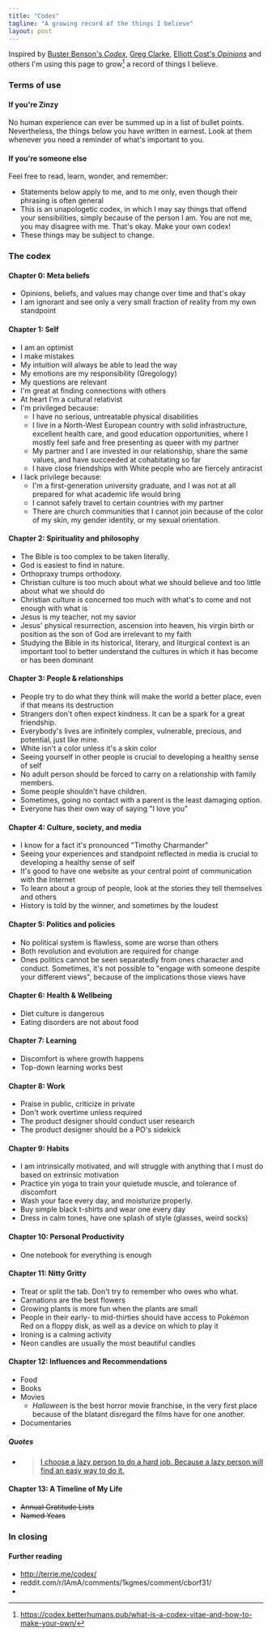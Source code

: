 ```yaml
---
title: "Codex"
tagline: "A growing record of the things I believe"
layout: post
---
```

Inspired by [Buster Benson's _Codex_](https://busterbenson.com/beliefs/), [Greg Clarke](https://gregology.net/codex/), [Elliott Cost's _Opinions_](http://web.archive.org/web/20220123045740/https://elliott.computer/pages/opinion) and others I'm using this page to grow[^1] a record of things I believe.

### Terms of use

#### If you're Zinzy
No human experience can ever be summed up in a list of bullet points. Nevertheless, the things below you have written in earnest. Look at them whenever you need a reminder of what's important to you.

#### If you're someone else
Feel free to read, learn, wonder, and remember:
- Statements below apply to me, and to me only, even though their phrasing is often general
- This is an unapologetic codex, in which I may say things that offend your sensibilities, simply because of the person I am. You are not me, you may disagree with me. That's okay. Make your own codex!
- These things may be subject to change. 

### The codex

#### Chapter 0: Meta beliefs
- Opinions, beliefs, and values may change over time and that's okay
- I am ignorant and see only a very small fraction of reality from my own standpoint

#### Chapter 1: Self
- I am an optimist
- I make mistakes 
- My intuition will always be able to lead the way
- My emotions are my responsibility (Gregology)
- My questions are relevant
- I'm great at finding connections with others 
- At heart I'm a cultural relativist
- I'm privileged because:
	- I have no serious, untreatable physical disabilities 
	- I live in a North-West European country with solid infrastructure, excellent health care, and good education opportunities, where I mostly feel safe and free presenting as queer with my partner
	- My partner and I are invested in our relationship, share the same values, and have succeeded at cohabitating so far
	- I have close friendships with White people who are fiercely antiracist
- I lack privilege because:
	- I'm a first-generation university graduate, and I was not at all prepared for what academic life would bring
	- I cannot safely travel to certain countries with my partner
	- There are church communities that I cannot join because of the color of my skin, my gender identity, or my sexual orientation.

#### Chapter 2: Spirituality and philosophy
- The Bible is too complex to be taken literally.
- God is easiest to find in nature.
- Orthopraxy trumps orthodoxy.
- Christian culture is too much about what we should believe and too little about what we should do
- Christian culture is concerned too much with what's to come and not enough with what is
- Jesus is my teacher, not my savior
- Jesus' physical resurrection, ascension into heaven, his virgin birth or position as the son of God are irrelevant to my faith
- Studying the Bible in its historical, literary, and liturgical context is an important tool to better understand the cultures in which it has become or has been dominant

#### Chapter 3: People & relationships
- People try to do what they think will make the world a better place, even if that means its destruction
- Strangers don't often expect kindness. It can be a spark for a great friendship.
- Everybody's lives are infinitely complex, vulnerable, precious, and potential, just like mine.
- White isn't a color unless it's a skin color
- Seeing yourself in other people is crucial to developing a healthy sense of self
- No adult person should be forced to carry on a relationship with family members. 
- Some people shouldn't have children.
- Sometimes, going no contact with a parent is the least damaging option.
- Everyone has their own way of saying "I love you"

#### Chapter 4: Culture, society, and media
- I know for a fact it's pronounced "Timothy Charmander"
- Seeing your experiences and standpoint reflected in media is crucial to developing a healthy sense of self
- It's good to have one website as your central point of communication with the Internet
- To learn about a group of people, look at the stories they tell themselves and others
- History is told by the winner, and sometimes by the loudest

#### Chapter 5: Politics and policies
- No political system is flawless, some are worse than others
- Both revolution and evolution are required for change
- Ones politics cannot be seen separatedly from ones character and conduct. Sometimes, it's not possible to "engage with someone despite your different views", because of the implications those views have

#### Chapter 6: Health & Wellbeing
- Diet culture is dangerous
- Eating disorders are not about food

#### Chapter 7: Learning
- Discomfort is where growth happens
- Top-down learning works best

#### Chapter 8: Work
- Praise in public, criticize in private
- Don't work overtime unless required
- The product designer should conduct user research
- The product designer should be a PO's sidekick

#### Chapter 9: Habits
- I am intrinsically motivated, and will struggle with anything that I must do based on extrinsic motivation
- Practice yin yoga to train your quietude muscle, and tolerance of discomfort 
- Wash your face every day, and moisturize properly. 
- Buy simple black t-shirts and wear one every day
- Dress in calm tones, have one splash of style (glasses, weird socks)

#### Chapter 10: Personal Productivity
- One notebook for everything is enough
 
#### Chapter 11: Nitty Gritty
- Treat or split the tab. Don't try to remember who owes who what.  
- Carnations are the best flowers
- Growing plants is more fun when the plants are small
- People in their early- to mid-thirties should have access to Pokémon Red on a floppy disk, as well as a device on which to play it
- Ironing is a calming activity
- Neon candles are usually the most beautiful candles  

#### Chapter 12: Influences and Recommendations
-   Food
-   Books
-   Movies
	- _Halloween_ is the best horror movie franchise, in the very first place because of the blatant disregard the films have for one another. 
-   Documentaries

##### Quotes
- > [I choose a lazy person to do a hard job. Because a lazy person will find an easy way to do it.](https://www.goodreads.com/quotes/568877-i-choose-a-lazy-person-to-do-a-hard-job)

#### Chapter 13: A Timeline of My Life
-   ~~Annual Gratitude Lists~~
-   ~~Named Years~~

### In closing

#### Further reading 
- http://terrie.me/codex/
- reddit.com/r/IAmA/comments/1kgmes/comment/cborf31/
- 


[^1]: https://codex.betterhumans.pub/what-is-a-codex-vitae-and-how-to-make-your-own/
